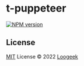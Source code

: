 # t-puppeteer

[![NPM version](https://img.shields.io/npm/v/t-puppeteer?color=a1b858&label=)](https://www.npmjs.com/package/t-puppeteer)

## License

[MIT](./LICENSE) License © 2022 [Loogeek](https://github.com/Loogeek)
